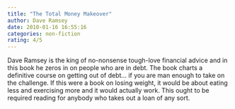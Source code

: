 ```yaml
---
title: "The Total Money Makeover"
author: Dave Ramsey
date: 2010-01-16 16:55:16
categories: non-fiction
rating: 4/5
---
```


Dave Ramsey is the king of no-nonsense tough-love financial advice and in this book he zeros in on people who are in debt. The book charts a definitive course on getting out of debt… if you are man enough to take on the challenge. If this were a book on losing weight, it would be about eating less and exercising more and it would actually work. This ought to be required reading for anybody who takes out a loan of any sort.
